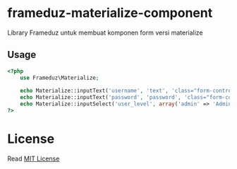 # frameduz-materialize-component

Library Frameduz untuk membuat komponen form versi materialize

## Usage
```php
<?php
    use Frameduz\Materialize;
    
    echo Materialize::inputText('username', 'text', 'class="form-control"', 'placehoder="Username"');
    echo Materialize::inputText('password', 'password', 'class="form-control"', 'placehoder="Password"');
    echo Materialize::inputSelect('user_level', array('admin' => 'Administrator', 'user' => 'User'), 'user', 'class="form-control"');
?>
```

# License
Read [MIT License](LICENSE)